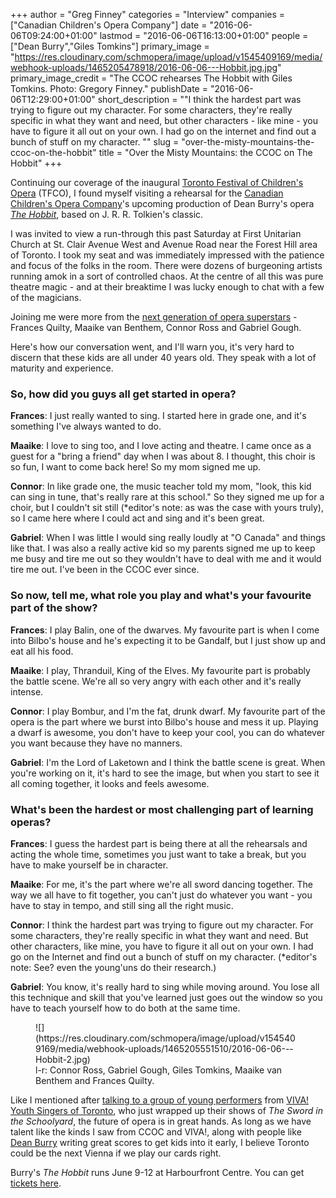 +++
author = "Greg Finney"
categories = "Interview"
companies = ["Canadian Children's Opera Company"]
date = "2016-06-06T09:24:00+01:00"
lastmod = "2016-06-06T16:13:00+01:00"
people = ["Dean Burry","Giles Tomkins"]
primary_image = "https://res.cloudinary.com/schmopera/image/upload/v1545409169/media/webhook-uploads/1465205478918/2016-06-06---Hobbit.jpg.jpg"
primary_image_credit = "The CCOC rehearses The Hobbit with Giles Tomkins. Photo: Gregory Finney."
publishDate = "2016-06-06T12:29:00+01:00"
short_description = "&quot;I think the hardest part was trying to figure out my character. For some characters, they&#039;re really specific in what they want and need, but other characters - like mine - you have to figure it all out on your own. I had go on the internet and find out a bunch of stuff on my character. &quot;"
slug = "over-the-misty-mountains-the-ccoc-on-the-hobbit"
title = "Over the Misty Mountains: the CCOC on The Hobbit"
+++

Continuing our coverage of the inaugural [Toronto Festival of Children's Opera](http://www.canadianchildrensopera.com/content/TFCO.html) (TFCO), I found myself visiting a rehearsal for the [Canadian Children's Opera Company](/scene/companies/canadian-childrens-opera-company/)'s upcoming production of Dean Burry's opera [*The Hobbit*](http://www.canadianchildrensopera.com/content/hobbit.html-0), based on J. R. R. Tolkien's classic. 

I was invited to view a run-through this past Saturday at First Unitarian Church at St. Clair Avenue West and Avenue Road near the Forest Hill area of Toronto. I took my seat and was immediately impressed with the patience and focus of the folks in the room. There were dozens of burgeoning artists running amok in a sort of controlled chaos. At the centre of all this was pure theatre magic - and at their breaktime I was lucky enough to chat with a few of the magicians. 

Joining me were more from the [next generation of opera superstars](/tfco-opera-trek-the-next-generation/) - Frances Quilty, Maaike van Benthem, Connor Ross and Gabriel Gough. 

Here's how our conversation went, and I'll warn you, it's very hard to discern that these kids are all under 40 years old. They speak with a lot of maturity and experience.  

### So, how did you guys all get started in opera? 

**Frances**: I just really wanted to sing. I started here in grade one, and it's something I've always wanted to do. 

**Maaike**: I love to sing too, and I love acting and theatre. I came once as a guest for a "bring a friend" day when I was about 8. I thought, this choir is so fun, I want to come back here! So my mom signed me up. 

**Connor**: In like grade one, the music teacher told my mom, "look, this kid can sing in tune, that's really rare at this school." So they signed me up for a choir, but I couldn't sit still (\*editor's note: as was the case with yours truly), so I came here where I could act and sing and it's been great.

**Gabriel**: When I was little I would sing really loudly at "O Canada" and things like that. I was also a really active kid so my parents signed me up to keep me busy and tire me out so they wouldn't have to deal with me and it would tire me out. I've been in the CCOC ever since. 
 
### So now, tell me, what role you play and what's your favourite part of the show?

**Frances**: I play Balin, one of the dwarves. My favourite part is when I come into Bilbo's house and he's expecting it to be Gandalf, but I just show up and eat all his food. 

**Maaike**: I play, Thranduil, King of the Elves. My favourite part is probably the battle scene. We're all so very angry with each other and it's really intense. 

**Connor**: I play Bombur, and I'm the fat, drunk dwarf. My favourite part of the opera is the part where we burst into Bilbo's house and mess it up. Playing a dwarf is awesome, you don't have to keep your cool, you can do whatever you want because they have no manners. 

**Gabriel**: I'm the Lord of Laketown and I think the battle scene is great. When you're working on it, it's hard to see the image, but when you start to see it all coming together, it looks and feels awesome.

### What's been the hardest or most challenging part of learning operas?

**Frances**: I guess the hardest part is being there at all the rehearsals and acting the whole time, sometimes you just want to take a break, but you have to make yourself be in character. 

**Maaike**: For me, it's the part where we're all sword dancing together. The way we all have to fit together, you can't just do whatever you want - you have to stay in tempo, and still sing all the right music. 

**Connor**: I think the hardest part was trying to figure out my character. For some characters, they're really specific in what they want and need. But other characters, like mine, you have to figure it all out on your own. I had go on the Internet and find out a bunch of stuff on my character. (\*editor's note: See? even the young'uns do their research.)

**Gabriel**: You know, it's really hard to sing while moving around. You lose all this technique and skill that you've learned just goes out the window so you have to teach yourself how to do both at the same time. 

<figure data-type="image">
![](https://res.cloudinary.com/schmopera/image/upload/v1545409169/media/webhook-uploads/1465205551510/2016-06-06---Hobbit-2.jpg)
<figcaption>l-r:  Connor Ross, Gabriel Gough, Giles Tomkins, Maaike van Benthem and Frances Quilty.</figcaption>
</figure>

Like I mentioned after [talking to a group of young performers](/tfco-opera-trek-the-next-generation/) from [VIVA! Youth Singers of Toronto](http://www.vivayouthsingers.com/), who just wrapped up their shows of *The Sword in the Schoolyard*, the future of opera is in great hands. As long as we have talent like the kinds I saw from CCOC and VIVA!, along with people like [Dean Burry](/scene/people/dean-burry/) writing great scores to get kids into it early, I believe Toronto could be the next Vienna if we play our cards right. 

Burry's *The Hobbit* runs June 9-12 at Harbourfront Centre. You can get [tickets here](http://www.harbourfrontcentre.com/whatson/theatre.cfm?id=8109&festival_id=0). 
